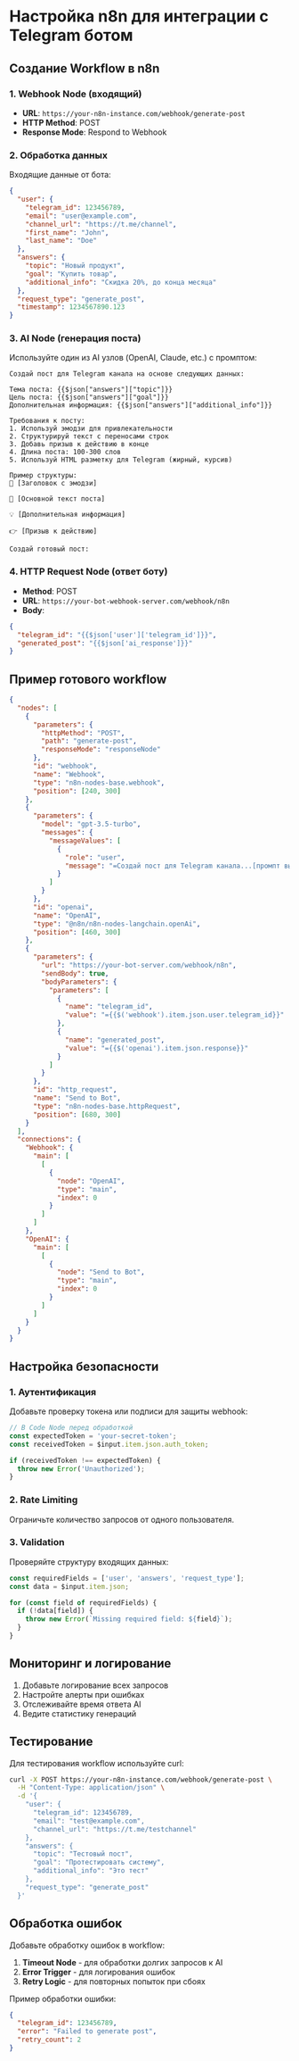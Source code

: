 # Настройка n8n для интеграции с Telegram ботом

## Создание Workflow в n8n

### 1. Webhook Node (входящий)
- **URL**: `https://your-n8n-instance.com/webhook/generate-post`
- **HTTP Method**: POST
- **Response Mode**: Respond to Webhook

### 2. Обработка данных
Входящие данные от бота:
```json
{
  "user": {
    "telegram_id": 123456789,
    "email": "user@example.com", 
    "channel_url": "https://t.me/channel",
    "first_name": "John",
    "last_name": "Doe"
  },
  "answers": {
    "topic": "Новый продукт",
    "goal": "Купить товар", 
    "additional_info": "Скидка 20%, до конца месяца"
  },
  "request_type": "generate_post",
  "timestamp": 1234567890.123
}
```

### 3. AI Node (генерация поста)
Используйте один из AI узлов (OpenAI, Claude, etc.) с промптом:

```
Создай пост для Telegram канала на основе следующих данных:

Тема поста: {{$json["answers"]["topic"]}}
Цель поста: {{$json["answers"]["goal"]}}
Дополнительная информация: {{$json["answers"]["additional_info"]}}

Требования к посту:
1. Используй эмодзи для привлекательности
2. Структурируй текст с переносами строк
3. Добавь призыв к действию в конце
4. Длина поста: 100-300 слов
5. Используй HTML разметку для Telegram (жирный, курсив)

Пример структуры:
🎯 [Заголовок с эмодзи]

📝 [Основной текст поста]

💡 [Дополнительная информация]

👉 [Призыв к действию]

Создай готовый пост:
```

### 4. HTTP Request Node (ответ боту)
- **Method**: POST
- **URL**: `https://your-bot-webhook-server.com/webhook/n8n`
- **Body**:
```json
{
  "telegram_id": "{{$json['user']['telegram_id']}}",
  "generated_post": "{{$json['ai_response']}}"
}
```

## Пример готового workflow

```json
{
  "nodes": [
    {
      "parameters": {
        "httpMethod": "POST",
        "path": "generate-post",
        "responseMode": "responseNode"
      },
      "id": "webhook",
      "name": "Webhook",
      "type": "n8n-nodes-base.webhook",
      "position": [240, 300]
    },
    {
      "parameters": {
        "model": "gpt-3.5-turbo",
        "messages": {
          "messageValues": [
            {
              "role": "user",
              "message": "=Создай пост для Telegram канала...[промпт выше]"
            }
          ]
        }
      },
      "id": "openai",
      "name": "OpenAI",
      "type": "@n8n/n8n-nodes-langchain.openAi",
      "position": [460, 300]
    },
    {
      "parameters": {
        "url": "https://your-bot-server.com/webhook/n8n",
        "sendBody": true,
        "bodyParameters": {
          "parameters": [
            {
              "name": "telegram_id",
              "value": "={{$('webhook').item.json.user.telegram_id}}"
            },
            {
              "name": "generated_post", 
              "value": "={{$('openai').item.json.response}}"
            }
          ]
        }
      },
      "id": "http_request",
      "name": "Send to Bot",
      "type": "n8n-nodes-base.httpRequest",
      "position": [680, 300]
    }
  ],
  "connections": {
    "Webhook": {
      "main": [
        [
          {
            "node": "OpenAI",
            "type": "main",
            "index": 0
          }
        ]
      ]
    },
    "OpenAI": {
      "main": [
        [
          {
            "node": "Send to Bot",
            "type": "main", 
            "index": 0
          }
        ]
      ]
    }
  }
}
```

## Настройка безопасности

### 1. Аутентификация
Добавьте проверку токена или подписи для защиты webhook:

```javascript
// В Code Node перед обработкой
const expectedToken = 'your-secret-token';
const receivedToken = $input.item.json.auth_token;

if (receivedToken !== expectedToken) {
  throw new Error('Unauthorized');
}
```

### 2. Rate Limiting
Ограничьте количество запросов от одного пользователя.

### 3. Validation
Проверяйте структуру входящих данных:

```javascript
const requiredFields = ['user', 'answers', 'request_type'];
const data = $input.item.json;

for (const field of requiredFields) {
  if (!data[field]) {
    throw new Error(`Missing required field: ${field}`);
  }
}
```

## Мониторинг и логирование

1. Добавьте логирование всех запросов
2. Настройте алерты при ошибках
3. Отслеживайте время ответа AI
4. Ведите статистику генераций

## Тестирование

Для тестирования workflow используйте curl:

```bash
curl -X POST https://your-n8n-instance.com/webhook/generate-post \
  -H "Content-Type: application/json" \
  -d '{
    "user": {
      "telegram_id": 123456789,
      "email": "test@example.com",
      "channel_url": "https://t.me/testchannel"
    },
    "answers": {
      "topic": "Тестовый пост",
      "goal": "Протестировать систему",
      "additional_info": "Это тест"
    },
    "request_type": "generate_post"
  }'
```

## Обработка ошибок

Добавьте обработку ошибок в workflow:

1. **Timeout Node** - для обработки долгих запросов к AI
2. **Error Trigger** - для логирования ошибок
3. **Retry Logic** - для повторных попыток при сбоях

Пример обработки ошибки:
```json
{
  "telegram_id": 123456789,
  "error": "Failed to generate post",
  "retry_count": 2
}
```
